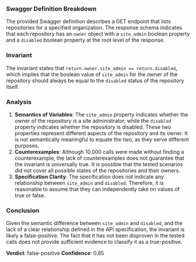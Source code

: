 ### Swagger Definition Breakdown
The provided Swagger definition describes a GET endpoint that lists repositories for a specified organization. The response schema indicates that each repository has an `owner` object with a `site_admin` boolean property and a `disabled` boolean property at the root level of the response.

### Invariant
The invariant states that `return.owner.site_admin == return.disabled`, which implies that the boolean value of `site_admin` for the owner of the repository should always be equal to the `disabled` status of the repository itself.

### Analysis
1. **Semantics of Variables**: The `site_admin` property indicates whether the owner of the repository is a site administrator, while the `disabled` property indicates whether the repository is disabled. These two properties represent different aspects of the repository and its owner. It is not semantically meaningful to equate the two, as they serve different purposes.
2. **Counterexamples**: Although 10,000 calls were made without finding a counterexample, the lack of counterexamples does not guarantee that the invariant is universally true. It is possible that the tested scenarios did not cover all possible states of the repositories and their owners.
3. **Specification Clarity**: The specification does not indicate any relationship between `site_admin` and `disabled`. Therefore, it is reasonable to assume that they can independently take on values of true or false.

### Conclusion
Given the semantic difference between `site_admin` and `disabled`, and the lack of a clear relationship defined in the API specification, the invariant is likely a false-positive. The fact that it has not been disproven in the tested calls does not provide sufficient evidence to classify it as a true-positive. 

**Verdict**: false-positive
**Confidence**: 0.85
